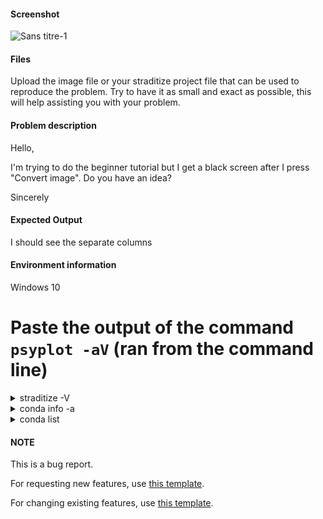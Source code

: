 #### Screenshot

![Sans titre-1](https://user-images.githubusercontent.com/76482809/115745046-5e25fd00-a393-11eb-9b51-886c2a570691.jpg)


#### Files

Upload the image file or your straditize project file that can be used to
reproduce the problem. Try to have it as small and exact as possible, this will
help assisting you with your problem.

#### Problem description

Hello,

I'm trying to do the beginner tutorial but I get a black screen after I press "Convert image". Do you have an idea?

Sincerely 

#### Expected Output

I should see the separate columns 

#### Environment information

Windows 10

# Paste the output of the command ``psyplot -aV`` (ran from the command line)

</details>

<details>
<summary>straditize -V</summary>

# Paste the output of the command ``straditize -V`` (ran from the command line)

</details>

<details>
<summary>conda info -a</summary>

```
# Paste the output of the command ``conda info -a`` (ran from the command line)
```
</details>

<details>
<summary>conda list</summary>

```
# Paste the output of the command ``conda list`` (ran from the command line)
```
</details>

#### NOTE
This is a bug report.

For requesting new features, use [this template](https://github.com/Chilipp/straditize/issues/new?template=new_feature.md&title=NEW+FEATURE:).

For changing existing features, use [this template](https://github.com/Chilipp/straditize/issues/new?template=change_feature.md&title=CHANGE+FEATURE:).
